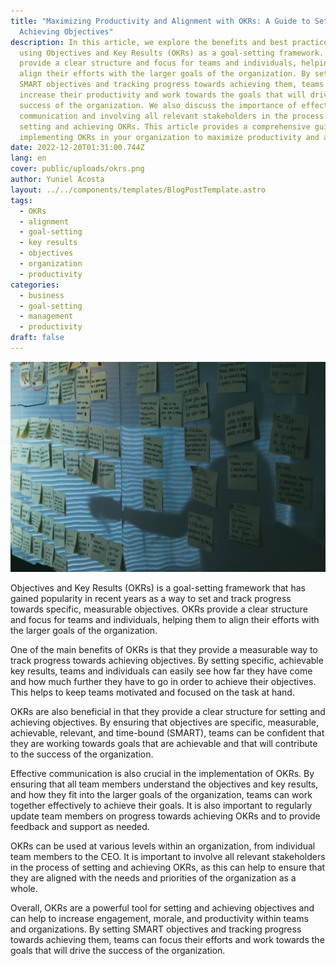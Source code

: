 ```yaml
---
title: "Maximizing Productivity and Alignment with OKRs: A Guide to Setting and
  Achieving Objectives"
description: In this article, we explore the benefits and best practices of
  using Objectives and Key Results (OKRs) as a goal-setting framework. OKRs
  provide a clear structure and focus for teams and individuals, helping them to
  align their efforts with the larger goals of the organization. By setting
  SMART objectives and tracking progress towards achieving them, teams can
  increase their productivity and work towards the goals that will drive the
  success of the organization. We also discuss the importance of effective
  communication and involving all relevant stakeholders in the process of
  setting and achieving OKRs. This article provides a comprehensive guide to
  implementing OKRs in your organization to maximize productivity and alignment.
date: 2022-12-20T01:31:00.744Z
lang: en
cover: public/uploads/okrs.png
author: Yuniel Acosta
layout: ../../components/templates/BlogPostTemplate.astro
tags:
  - OKRs
  - alignment
  - goal-setting
  - key results
  - objectives
  - organization
  - productivity
categories:
  - business
  - goal-setting
  - management
  - productivity
draft: false
---
```

![OKRs](public/uploads/okrs.png "OKRs")

Objectives and Key Results (OKRs) is a goal-setting framework that has gained popularity in recent years as a way to set and track progress towards specific, measurable objectives. OKRs provide a clear structure and focus for teams and individuals, helping them to align their efforts with the larger goals of the organization.

One of the main benefits of OKRs is that they provide a measurable way to track progress towards achieving objectives. By setting specific, achievable key results, teams and individuals can easily see how far they have come and how much further they have to go in order to achieve their objectives. This helps to keep teams motivated and focused on the task at hand.

OKRs are also beneficial in that they provide a clear structure for setting and achieving objectives. By ensuring that objectives are specific, measurable, achievable, relevant, and time-bound (SMART), teams can be confident that they are working towards goals that are achievable and that will contribute to the success of the organization.

Effective communication is also crucial in the implementation of OKRs. By ensuring that all team members understand the objectives and key results, and how they fit into the larger goals of the organization, teams can work together effectively to achieve their goals. It is also important to regularly update team members on progress towards achieving OKRs and to provide feedback and support as needed.

OKRs can be used at various levels within an organization, from individual team members to the CEO. It is important to involve all relevant stakeholders in the process of setting and achieving OKRs, as this can help to ensure that they are aligned with the needs and priorities of the organization as a whole.

Overall, OKRs are a powerful tool for setting and achieving objectives and can help to increase engagement, morale, and productivity within teams and organizations. By setting SMART objectives and tracking progress towards achieving them, teams can focus their efforts and work towards the goals that will drive the success of the organization.
